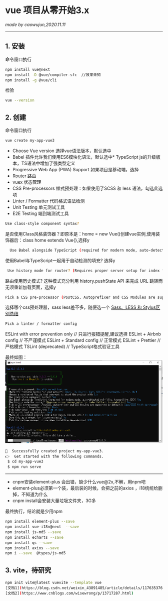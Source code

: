 # vue 项目从零开始3.x
_made by caowujun,2020.11.11_

---
## 1. 安装
命令窗口执行
```bash
npm install vue@next
npm install -D @vue/compiler-sfc  //效果未知
npm install -g @vue/cli
```
检验

```bash
vue --version
```
## 2. 创建
命令窗口执行
```bash
vue create my-app-vue3 
```

* Choose Vue version 选择vue语法版本，默认选中
* Babel 插件允许我们使用ES6模块化语法，默认选中* TypeScript js的升级版本，TS语法中增加了强类型定义
* Progressive Web App (PWA) Support 如果项目是移动端，选择
* Router 路由
* vuex 状态管理
* CSS Pre-processors 样式预处理：如果使用了SCSS 和 less 语法，勾选此选项
* Linter / Formatter 代码格式语法检测
* Unit Testing 单元测试工具
* E2E Testing 端到端测试工具

```bash
Use class-style component syntax?
```
是否使用Class风格装饰器？即原本是：home = new Vue()创建vue实例,使用装饰器后：class home extends Vue{},选择y

```bash
  Use Babel alongside TypeScript (required for modern mode, auto-detected polyfills, transpiling JSX)?
```
使用Babel与TypeScript一起用于自动检测的填充? 选择y
```bash
 Use history mode for router? (Requires proper server setup for index fallback in production)
```
路由使用历史模式? 这种模式充分利用 history.pushState API 来完成 URL 跳转而无须重新加载页面，选择y

```bash
Pick a CSS pre-processor (PostCSS, Autoprefixer and CSS Modules are supported by default)
```
选择哪个css预处理器，sass less差不多，随便选一个
[Sass、LESS 和 Stylus区别总结](https://blog.csdn.net/pedrojuliet/article/details/72887490)

```bash
Pick a linter / formatter config
```
 ESLint with error prevention only     //  只进行报错提醒,建议选择
  ESLint + Airbnb config                //  不严谨模式
  ESLint + Standard config              //  正常模式
  ESLint + Prettier                     //  严格模式
  TSLint (deprecated)                   //  TypeScript格式验证工具

最终如图：
 ![install vue](images/vue/6.png)


```bash
🎉  Successfully created project my-app-vue3.
👉  Get started with the following commands.
 $ cd my-app-vue3
 $ npm run serve
```


---
* cnpm安装element-plus 会出错，缺少什么vue@2x,不解，用npm吧 
* element-plus必须第一个装，最后装的时候，会把之前的axios ，i18统统给删掉，不知道为什么
* cnpm install会安装大量垃圾文件夹，3G多

最终执行，结论就是少用npm
```bash
npm install element-plus --save
npm install vue-i18n@next  --save
npm install js-md5 --save 
npm install echarts --save
npm install qs --save
npm install axios --save
npm i --save  @types/js-md5     
```


## 3. vite，待研究
```bash
npm init vite@latest vuevite --template vue
[文档1](https://blog.csdn.net/weixin_43891485/article/details/117635376)
[文档2](https://www.cnblogs.com/wisewrong/p/13717287.html)
```

